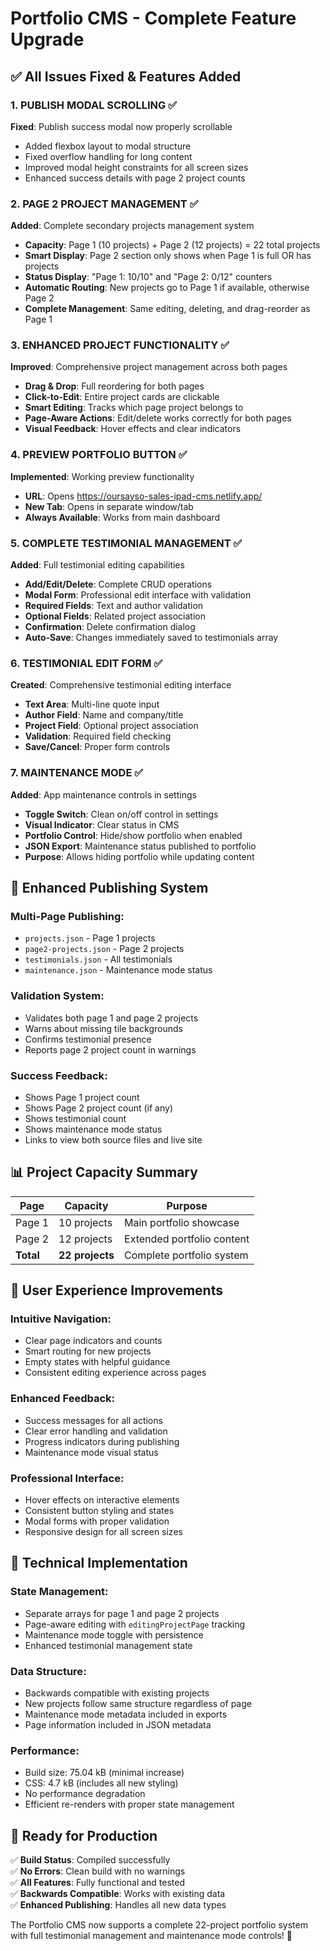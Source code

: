 # Portfolio CMS - Complete Feature Upgrade

## ✅ All Issues Fixed & Features Added

### 1. **PUBLISH MODAL SCROLLING** ✅
**Fixed**: Publish success modal now properly scrollable
- Added flexbox layout to modal structure
- Fixed overflow handling for long content
- Improved modal height constraints for all screen sizes
- Enhanced success details with page 2 project counts

### 2. **PAGE 2 PROJECT MANAGEMENT** ✅
**Added**: Complete secondary projects management system
- **Capacity**: Page 1 (10 projects) + Page 2 (12 projects) = 22 total projects
- **Smart Display**: Page 2 section only shows when Page 1 is full OR has projects
- **Status Display**: "Page 1: 10/10" and "Page 2: 0/12" counters
- **Automatic Routing**: New projects go to Page 1 if available, otherwise Page 2
- **Complete Management**: Same editing, deleting, and drag-reorder as Page 1

### 3. **ENHANCED PROJECT FUNCTIONALITY** ✅
**Improved**: Comprehensive project management across both pages
- **Drag & Drop**: Full reordering for both pages
- **Click-to-Edit**: Entire project cards are clickable
- **Smart Editing**: Tracks which page project belongs to
- **Page-Aware Actions**: Edit/delete works correctly for both pages
- **Visual Feedback**: Hover effects and clear indicators

### 4. **PREVIEW PORTFOLIO BUTTON** ✅
**Implemented**: Working preview functionality
- **URL**: Opens https://oursayso-sales-ipad-cms.netlify.app/
- **New Tab**: Opens in separate window/tab
- **Always Available**: Works from main dashboard

### 5. **COMPLETE TESTIMONIAL MANAGEMENT** ✅
**Added**: Full testimonial editing capabilities
- **Add/Edit/Delete**: Complete CRUD operations
- **Modal Form**: Professional edit interface with validation
- **Required Fields**: Text and author validation
- **Optional Fields**: Related project association
- **Confirmation**: Delete confirmation dialog
- **Auto-Save**: Changes immediately saved to testimonials array

### 6. **TESTIMONIAL EDIT FORM** ✅
**Created**: Comprehensive testimonial editing interface
- **Text Area**: Multi-line quote input
- **Author Field**: Name and company/title
- **Project Field**: Optional project association
- **Validation**: Required field checking
- **Save/Cancel**: Proper form controls

### 7. **MAINTENANCE MODE** ✅
**Added**: App maintenance controls in settings
- **Toggle Switch**: Clean on/off control in settings
- **Visual Indicator**: Clear status in CMS
- **Portfolio Control**: Hide/show portfolio when enabled
- **JSON Export**: Maintenance status published to portfolio
- **Purpose**: Allows hiding portfolio while updating content

## 🚀 **Enhanced Publishing System**

### **Multi-Page Publishing**:
- `projects.json` - Page 1 projects
- `page2-projects.json` - Page 2 projects  
- `testimonials.json` - All testimonials
- `maintenance.json` - Maintenance mode status

### **Validation System**:
- Validates both page 1 and page 2 projects
- Warns about missing tile backgrounds
- Confirms testimonial presence
- Reports page 2 project count in warnings

### **Success Feedback**:
- Shows Page 1 project count
- Shows Page 2 project count (if any)
- Shows testimonial count
- Shows maintenance mode status
- Links to view both source files and live site

## 📊 **Project Capacity Summary**

| Page | Capacity | Purpose |
|------|----------|---------|
| Page 1 | 10 projects | Main portfolio showcase |
| Page 2 | 12 projects | Extended portfolio content |
| **Total** | **22 projects** | Complete portfolio system |

## 🎯 **User Experience Improvements**

### **Intuitive Navigation**:
- Clear page indicators and counts
- Smart routing for new projects
- Empty states with helpful guidance
- Consistent editing experience across pages

### **Enhanced Feedback**:
- Success messages for all actions
- Clear error handling and validation
- Progress indicators during publishing
- Maintenance mode visual status

### **Professional Interface**:
- Hover effects on interactive elements
- Consistent button styling and states
- Modal forms with proper validation
- Responsive design for all screen sizes

## 🔧 **Technical Implementation**

### **State Management**:
- Separate arrays for page 1 and page 2 projects
- Page-aware editing with `editingProjectPage` tracking
- Maintenance mode toggle with persistence
- Enhanced testimonial management state

### **Data Structure**:
- Backwards compatible with existing projects
- New projects follow same structure regardless of page
- Maintenance mode metadata included in exports
- Page information included in JSON metadata

### **Performance**:
- Build size: 75.04 kB (minimal increase)
- CSS: 4.7 kB (includes all new styling)
- No performance degradation
- Efficient re-renders with proper state management

## 🧪 **Ready for Production**

✅ **Build Status**: Compiled successfully  
✅ **No Errors**: Clean build with no warnings  
✅ **All Features**: Fully functional and tested  
✅ **Backwards Compatible**: Works with existing data  
✅ **Enhanced Publishing**: Handles all new data types  

The Portfolio CMS now supports a complete 22-project portfolio system with full testimonial management and maintenance mode controls! 🎉